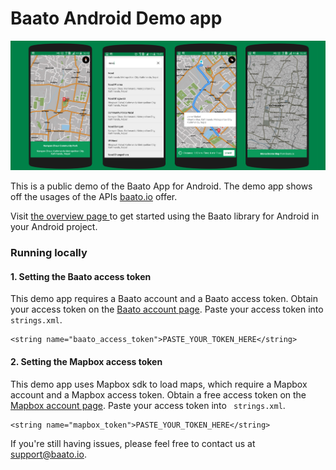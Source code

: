 # Baato Android Demo app
![Reverse API](/baato_splash.png)

This is a public demo of the Baato App for Android. The demo app shows off the usages of the APIs [baato.io](http://baato.io/) offer.

Visit [the overview page ](http://baato.io:8081/#/v1/libraries/java-client) to get started using the Baato library for Android in your Android project.

### Running locally

#### 1. Setting the Baato access token
This demo app requires a Baato account and a Baato access token. Obtain your access token on the [Baato account page](http://baato.io/). Paste your access token into ``` strings.xml```.

```
<string name="baato_access_token">PASTE_YOUR_TOKEN_HERE</string>
```
#### 2. Setting the Mapbox access token
This demo app uses Mapbox sdk to load maps, which require a Mapbox account and a Mapbox access token. Obtain a free access token on the [Mapbox account page](https://account.mapbox.com/access-tokens/). Paste your access token into ``` strings.xml```.

```
<string name="mapbox_token">PASTE_YOUR_TOKEN_HERE</string>
```
If you're still having issues, please feel free to contact us at support@baato.io.
